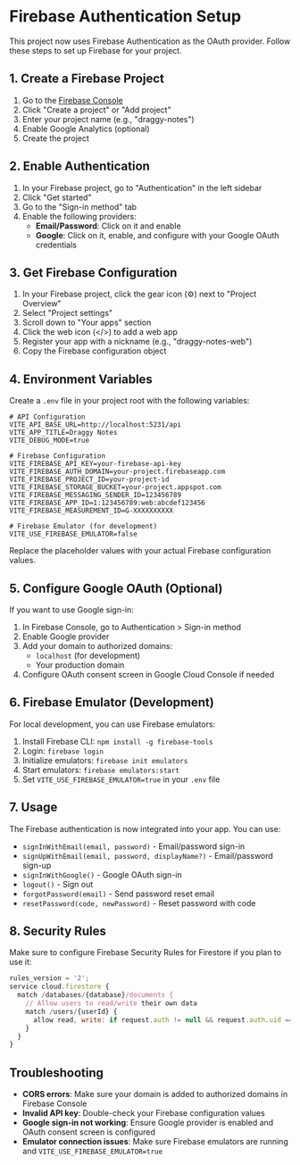 # Firebase Authentication Setup

This project now uses Firebase Authentication as the OAuth provider. Follow these steps to set up Firebase for your project.

## 1. Create a Firebase Project

1. Go to the [Firebase Console](https://console.firebase.google.com/)
2. Click "Create a project" or "Add project"
3. Enter your project name (e.g., "draggy-notes")
4. Enable Google Analytics (optional)
5. Create the project

## 2. Enable Authentication

1. In your Firebase project, go to "Authentication" in the left sidebar
2. Click "Get started"
3. Go to the "Sign-in method" tab
4. Enable the following providers:
   - **Email/Password**: Click on it and enable
   - **Google**: Click on it, enable, and configure with your Google OAuth credentials

## 3. Get Firebase Configuration

1. In your Firebase project, click the gear icon (⚙️) next to "Project Overview"
2. Select "Project settings"
3. Scroll down to "Your apps" section
4. Click the web icon (</>) to add a web app
5. Register your app with a nickname (e.g., "draggy-notes-web")
6. Copy the Firebase configuration object

## 4. Environment Variables

Create a `.env` file in your project root with the following variables:

```env
# API Configuration
VITE_API_BASE_URL=http://localhost:5231/api
VITE_APP_TITLE=Draggy Notes
VITE_DEBUG_MODE=true

# Firebase Configuration
VITE_FIREBASE_API_KEY=your-firebase-api-key
VITE_FIREBASE_AUTH_DOMAIN=your-project.firebaseapp.com
VITE_FIREBASE_PROJECT_ID=your-project-id
VITE_FIREBASE_STORAGE_BUCKET=your-project.appspot.com
VITE_FIREBASE_MESSAGING_SENDER_ID=123456789
VITE_FIREBASE_APP_ID=1:123456789:web:abcdef123456
VITE_FIREBASE_MEASUREMENT_ID=G-XXXXXXXXXX

# Firebase Emulator (for development)
VITE_USE_FIREBASE_EMULATOR=false
```

Replace the placeholder values with your actual Firebase configuration values.

## 5. Configure Google OAuth (Optional)

If you want to use Google sign-in:

1. In Firebase Console, go to Authentication > Sign-in method
2. Enable Google provider
3. Add your domain to authorized domains:
   - `localhost` (for development)
   - Your production domain
4. Configure OAuth consent screen in Google Cloud Console if needed

## 6. Firebase Emulator (Development)

For local development, you can use Firebase emulators:

1. Install Firebase CLI: `npm install -g firebase-tools`
2. Login: `firebase login`
3. Initialize emulators: `firebase init emulators`
4. Start emulators: `firebase emulators:start`
5. Set `VITE_USE_FIREBASE_EMULATOR=true` in your `.env` file

## 7. Usage

The Firebase authentication is now integrated into your app. You can use:

- `signInWithEmail(email, password)` - Email/password sign-in
- `signUpWithEmail(email, password, displayName?)` - Email/password sign-up
- `signInWithGoogle()` - Google OAuth sign-in
- `logout()` - Sign out
- `forgotPassword(email)` - Send password reset email
- `resetPassword(code, newPassword)` - Reset password with code

## 8. Security Rules

Make sure to configure Firebase Security Rules for Firestore if you plan to use it:

```javascript
rules_version = '2';
service cloud.firestore {
  match /databases/{database}/documents {
    // Allow users to read/write their own data
    match /users/{userId} {
      allow read, write: if request.auth != null && request.auth.uid == userId;
    }
  }
}
```

## Troubleshooting

- **CORS errors**: Make sure your domain is added to authorized domains in Firebase Console
- **Invalid API key**: Double-check your Firebase configuration values
- **Google sign-in not working**: Ensure Google provider is enabled and OAuth consent screen is configured
- **Emulator connection issues**: Make sure Firebase emulators are running and `VITE_USE_FIREBASE_EMULATOR=true`
